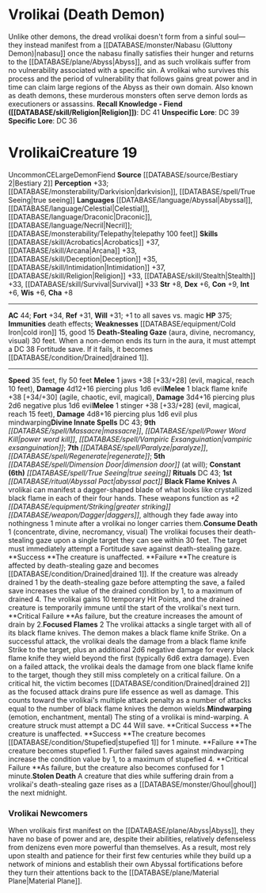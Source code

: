 ﻿---
ac: '44'
alignment: CE
charisma: '+8'
constitution: '+9'
creature_ability:
- Black Flame Knives
- Consume Death
- Death-Stealing Gaze
- Focused Flames
- Mindwarping
- Stolen
- Death
creature_family: '[[DATABASE/monsterfamily/Demon|Demon]]'
dexterity: '+6'
fly_speed: '50'
fortitude: '+34'
hp: '375'
id: '603'
immunity:
- '[[DATABASE/trait/Death|death]] effects'
intelligence: '+6'
land_speed: '35'
language:
- '[[DATABASE/language/Abyssal|Abyssal]]'
- '[[DATABASE/language/Celestial|Celestial]]'
- '[[DATABASE/language/Draconic|Draconic]]'
- '[[DATABASE/language/Necril|Necril]] ; [[DATABASE/monsterability/Telepathy|telepathy
  100 feet]]'
level: '19'
max_speed: '50'
name: Vrolikai
perception: '+33'
rarity: Uncommon
reflex: '+31'
sense:
- '[[DATABASE/monsterability/Darkvision|darkvision]]'
- '[[DATABASE/spell/True Seeing|true seeing]]'
size: Large
skill:
- '[[DATABASE/skill/Acrobatics|Acrobatics]] +37'
- '[[DATABASE/skill/Arcana|Arcana]] +33'
- '[[DATABASE/skill/Deception|Deception]] +35'
- '[[DATABASE/skill/Intimidation|Intimidation]] +37'
- '[[DATABASE/skill/Religion|Religion]] +33'
- '[[DATABASE/skill/Stealth|Stealth]] +33'
- '[[DATABASE/skill/Survival|Survival]] +33'
source: '[[DATABASE/source/Bestiary 2|Bestiary 2]]'
speed:
- 35 feet
- fly 50 feet
spell:
- '[[DATABASE/spell/Dimension Door|Dimension Door]]'
- '[[DATABASE/spell/Massacre|Massacre]]'
- '[[DATABASE/spell/Paralyze|Paralyze]]'
- '[[DATABASE/spell/Power Word Kill|Power Word Kill]]'
- '[[DATABASE/spell/Regenerate|Regenerate]]'
- '[[DATABASE/spell/True Seeing|True Seeing]]'
- '[[DATABASE/spell/Vampiric Exsanguination|Vampiric Exsanguination]]'
strength: '+8'
strength_req: '8'
strongest_save:
- Fortitude
trait:
- '[[DATABASE/trait/Demon|Demon]]'
- '[[DATABASE/trait/Fiend|Fiend]]'
- '[[DATABASE/trait/Uncommon|Uncommon]]'
type: Creature
vision: Darkvision
weakest_save:
- Reflex
- Will
weakness:
- '[[DATABASE/equipment/Cold Iron|cold iron]] 15'
- good 15
will: '+31'
wisdom: '+6'

---
# Vrolikai (Death Demon)

Unlike other demons, the dread vrolikai doesn't form from a sinful soul—they instead manifest from a [[DATABASE/monster/Nabasu (Gluttony Demon)|nabasu]] once the nabasu finally satisfies their hunger and returns to the [[DATABASE/plane/Abyss|Abyss]], and as such vrolikais suffer from no vulnerability associated with a specific sin. A vrolikai who survives this process and the period of vulnerability that follows gains great power and in time can claim large regions of the Abyss as their own domain. Also known as death demons, these murderous monsters often serve demon lords as executioners or assassins.
**Recall Knowledge - Fiend ([[DATABASE/skill/Religion|Religion]])**: DC 41
**Unspecific Lore**: DC 39
**Specific Lore**: DC 36

# Vrolikai<span class="item-type">Creature 19</span>

<span class="trait-uncommon item-trait">Uncommon</span><span class="trait-alignment item-trait">CE</span><span class="trait-size item-trait">Large</span><span class="item-trait">Demon</span><span class="item-trait">Fiend</span>
**Source** [[DATABASE/source/Bestiary 2|Bestiary 2]] 
**Perception** +33; [[DATABASE/monsterability/Darkvision|darkvision]], [[DATABASE/spell/True Seeing|true seeing]]
**Languages** [[DATABASE/language/Abyssal|Abyssal]], [[DATABASE/language/Celestial|Celestial]], [[DATABASE/language/Draconic|Draconic]], [[DATABASE/language/Necril|Necril]]; [[DATABASE/monsterability/Telepathy|telepathy 100 feet]]
**Skills** [[DATABASE/skill/Acrobatics|Acrobatics]] +37, [[DATABASE/skill/Arcana|Arcana]] +33, [[DATABASE/skill/Deception|Deception]] +35, [[DATABASE/skill/Intimidation|Intimidation]] +37, [[DATABASE/skill/Religion|Religion]] +33, [[DATABASE/skill/Stealth|Stealth]] +33, [[DATABASE/skill/Survival|Survival]] +33
**Str** +8, **Dex** +6, **Con** +9, **Int** +6, **Wis** +6, **Cha** +8

---
**AC** 44; **Fort** +34, **Ref** +31, **Will** +31; +1 to all saves vs. magic
**HP** 375; **Immunities** death effects; **Weaknesses** [[DATABASE/equipment/Cold Iron|cold iron]] 15, good 15
<span class="in-box-ability">**Death-Stealing Gaze** (aura, divine, necromancy, visual) 30 feet. When a non-demon ends its turn in the aura, it must attempt a DC 38 Fortitude save. If it fails, it becomes [[DATABASE/condition/Drained|drained 1]].</span>

---
**Speed** 35 feet, fly 50 feet
<span class="in-box-ability">**Melee** <span class="action-icon">1</span> jaws +38 [+33/+28] (evil, magical, reach 10 feet), **Damage** 4d12+16 piercing plus 1d6 evil</span><span class="in-box-ability">**Melee** <span class="action-icon">1</span> black flame knife +38 [+34/+30] (agile, chaotic, evil, magical), **Damage** 3d4+16 piercing plus 2d6 negative plus 1d6 evil</span><span class="in-box-ability">**Melee** <span class="action-icon">1</span> stinger +38 [+33/+28] (evil, magical, reach 15 feet), **Damage** 4d8+16 piercing plus 1d6 evil plus mindwarping</span>**Divine Innate Spells** DC 43; **9th** _[[DATABASE/spell/Massacre|massacre]]_, _[[DATABASE/spell/Power Word Kill|power word kill]]_, _[[DATABASE/spell/Vampiric Exsanguination|vampiric exsanguination]]_; **7th** _[[DATABASE/spell/Paralyze|paralyze]]_, _[[DATABASE/spell/Regenerate|regenerate]]_; **5th** _[[DATABASE/spell/Dimension Door|dimension door]]_ (at will); **Constant** **(6th)** _[[DATABASE/spell/True Seeing|true seeing]]_
**Rituals** DC 43; **1st** _[[DATABASE/ritual/Abyssal Pact|abyssal pact]]_
<span class="in-box-ability">**Black Flame Knives** A vrolikai can manifest a dagger-shaped blade of what looks like crystallized black flame in each of their four hands. These weapons function as _+2 [[DATABASE/equipment/Striking|greater striking]] [[DATABASE/weapon/Dagger|daggers]]_, although they fade away into nothingness 1 minute after a vrolikai no longer carries them.</span><span class="in-box-ability">**Consume Death** <span class="action-icon">1</span> (concentrate, divine, necromancy, visual) The vrolikai focuses their death-stealing gaze upon a single target they can see within 30 feet. The target must immediately attempt a Fortitude save against death-stealing gaze. 
**Success **The creature is unaffected. 
**Failure **The creature is affected by death-stealing gaze and becomes [[DATABASE/condition/Drained|drained 1]]. If the creature was already drained 1 by the death-stealing gaze before attempting the save, a failed save increases the value of the drained condition by 1, to a maximum of drained 4. The vrolikai gains 10 temporary Hit Points, and the drained creature is temporarily immune until the start of the vrolikai's next turn. 
**Critical Failure **As failure, but the creature increases the amount of drain by 2.</span><span class="in-box-ability">**Focused Flames** <span class="action-icon">2</span> The vrolikai attacks a single target with all of its black flame knives. The demon makes a black flame knife Strike. On a successful attack, the vrolikai deals the damage from a black flame knife Strike to the target, plus an additional 2d6 negative damage for every black flame knife they wield beyond the first (typically 6d6 extra damage). Even on a failed attack, the vrolikai deals the damage from one black flame knife to the target, though they still miss completely on a critical failure. On a critical hit, the victim becomes [[DATABASE/condition/Drained|drained 2]] as the focused attack drains pure life essence as well as damage. This counts toward the vrolikai's multiple attack penalty as a number of attacks equal to the number of black flame knives the demon wields.</span><span class="in-box-ability">**Mindwarping** (emotion, enchantment, mental) The sting of a vrolikai is mind-warping. A creature struck must attempt a DC 44 Will save. 
**Critical Success **The creature is unaffected. 
**Success **The creature becomes [[DATABASE/condition/Stupefied|stupefied 1]] for 1 minute. 
**Failure **The creature becomes stupefied 1. Further failed saves against mindwarping increase the condition value by 1, to a maximum of stupefied 4. 
**Critical Failure **As failure, but the creature also becomes confused for 1 minute.</span><span class="in-box-ability">**Stolen Death** A creature that dies while suffering drain from a vrolikai's death-stealing gaze rises as a [[DATABASE/monster/Ghoul|ghoul]] the next midnight.</span>

###  Vrolikai Newcomers

When vrolikais first manifest on the [[DATABASE/plane/Abyss|Abyss]], they have no base of power and are, despite their abilities, relatively defenseless from denizens even more powerful than themselves. As a result, most rely upon stealth and patience for their first few centuries while they build up a network of minions and establish their own Abyssal fortifications before they turn their attentions back to the [[DATABASE/plane/Material Plane|Material Plane]].